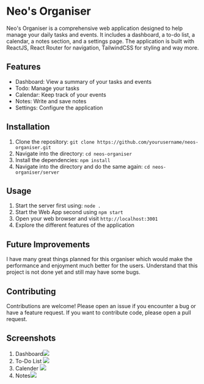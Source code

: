 # Neo's Organiser

Neo's Organiser is a comprehensive web application designed to help manage your daily tasks and events. It includes a dashboard, a to-do list, a calendar, a notes section, and a settings page. The application is built with ReactJS, React Router for navigation, TailwindCSS for styling and way more.

## Features

- Dashboard: View a summary of your tasks and events
- Todo: Manage your tasks
- Calendar: Keep track of your events
- Notes: Write and save notes
- Settings: Configure the application

## Installation

1. Clone the repository: `git clone https://github.com/yourusername/neos-organiser.git`
2. Navigate into the directory: `cd neos-organiser`
3. Install the dependencies: `npm install`
4. Navigate into the directory and do the same again: `cd neos-organiser/server`

## Usage

1. Start the server first using: `node .`
2. Start the Web App second using `npm start`
3. Open your web browser and visit `http://localhost:3001`
4. Explore the different features of the application

## Future Improvements

I have many great things planned for this organiser which would make the performance and enjoyment much better for the users. Understand that this project is not done yet and still may have some bugs.

## Contributing

Contributions are welcome! Please open an issue if you encounter a bug or have a feature request. If you want to contribute code, please open a pull request.

## Screenshots

1. Dashboard![](https://i.imgur.com/OIa5ExT.png)
2. To-Do List ![](https://i.imgur.com/8yC8trZ.png)
3. Calender ![](https://i.imgur.com/LzcVh7t.png)
4. Notes![](https://i.imgur.com/6ZDRfnF.png)

